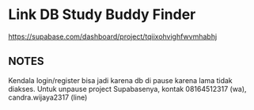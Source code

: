 # Link DB Study Buddy Finder
https://supabase.com/dashboard/project/tqiixohvighfwvmhabhj


## NOTES
Kendala login/register bisa jadi karena db di pause karena lama tidak diakses. Untuk unpause project Supabasenya, kontak 08164512317 (wa), candra.wijaya2317 (line)
